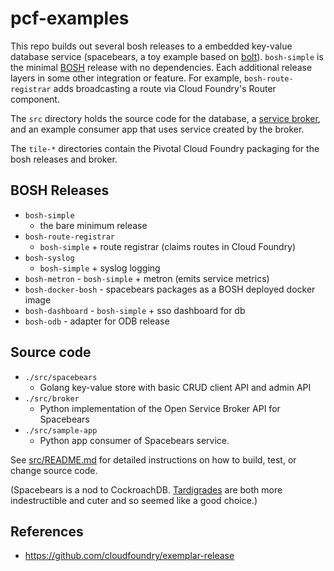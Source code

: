 # pcf-examples

This repo builds out several bosh releases to a embedded key-value
database service (spacebears, a toy example based on [bolt](https://github.com/boltdb/bolt)). 
`bosh-simple` is the minimal
[BOSH](https://bosh.io)
release with no dependencies. Each additional
release layers in some other integration or feature. For example, 
`bosh-route-registrar` adds broadcasting a route via Cloud Foundry's Router component.

The `src` directory holds the source code for the database, a 
[service broker](https://github.com/openservicebrokerapi/servicebroker/),
and an example consumer app that uses service created by the broker.

The `tile-*` directories contain the Pivotal Cloud Foundry packaging
for the bosh releases and broker. 

## BOSH Releases

* `bosh-simple`
    - the bare minimum release
* `bosh-route-registrar`
    - `bosh-simple` + route registrar (claims routes in Cloud Foundry)
* `bosh-syslog`
    - `bosh-simple` + syslog logging
* `bosh-metron`
      - `bosh-simple` + metron (emits service metrics)
* `bosh-docker-bosh`
      - spacebears packages as a BOSH deployed docker image
* `bosh-dashboard`
      - `bosh-simple` + sso dashboard for db
* `bosh-odb`
      - adapter for ODB release

## Source code
* `./src/spacebears`
    - Golang key-value store with basic CRUD client API and admin API
* `./src/broker`
    - Python implementation of the Open Service Broker API for Spacebears 
* `./src/sample-app`
    - Python app consumer of Spacebears service.

See [src/README.md](src/README.md) for detailed instructions on how to build,
test, or change source code.

(Spacebears is a nod to CockroachDB.
[Tardigrades](https://en.wikipedia.org/wiki/Tardigrade)
are both more indestructible and cuter and so seemed like a good choice.)

## References

* https://github.com/cloudfoundry/exemplar-release
